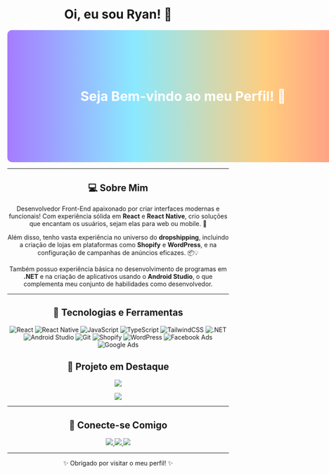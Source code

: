 <h1 align="center">Oi, eu sou Ryan! 👋</h1>

<p align="center">
  <span style="display: inline-block; width: 800px; height: 300px; background: linear-gradient(270deg, #ff7eb3, #ff758c, #ffcd7e, #8ae9ff, #a777ff); background-size: 150% 150%; animation: gradientAnimation 6s ease infinite; border-radius: 10px; text-align: center; line-height: 300px; color: white; font-size: 30px; font-weight: bold;">
    Seja Bem-vindo ao meu Perfil! 🎉
  </span>
</p>

---

<h2 align="center">💻 Sobre Mim</h2>

<p align="center">
  Desenvolvedor Front-End apaixonado por criar interfaces modernas e funcionais! Com experiência sólida em <strong>React</strong> e <strong>React Native</strong>, crio soluções que encantam os usuários, sejam elas para web ou mobile. 🚀
</p>

<p align="center">
  Além disso, tenho vasta experiência no universo do <strong>dropshipping</strong>, incluindo a criação de lojas em plataformas como <strong>Shopify</strong> e <strong>WordPress</strong>, e na configuração de campanhas de anúncios eficazes. 📦💡
</p>

<p align="center">
  Também possuo experiência básica no desenvolvimento de programas em <strong>.NET</strong> e na criação de aplicativos usando o <strong>Android Studio</strong>, o que complementa meu conjunto de habilidades como desenvolvedor.
</p>

---

<h2 align="center">🚀 Tecnologias e Ferramentas</h2>

<p align="center">
  <img src="https://img.shields.io/badge/React-61DAFB?style=for-the-badge&logo=react&logoColor=white" alt="React">
  <img src="https://img.shields.io/badge/React_Native-20232A?style=for-the-badge&logo=react&logoColor=61DAFB" alt="React Native">
  <img src="https://img.shields.io/badge/JavaScript-F7DF1E?style=for-the-badge&logo=javascript&logoColor=black" alt="JavaScript">
  <img src="https://img.shields.io/badge/TypeScript-3178C6?style=for-the-badge&logo=typescript&logoColor=white" alt="TypeScript">
  <img src="https://img.shields.io/badge/TailwindCSS-38B2AC?style=for-the-badge&logo=tailwindcss&logoColor=white" alt="TailwindCSS">
  <img src="https://img.shields.io/badge/.NET-512BD4?style=for-the-badge&logo=dotnet&logoColor=white" alt=".NET">
  <img src="https://img.shields.io/badge/Android_Studio-3DDC84?style=for-the-badge&logo=android-studio&logoColor=white" alt="Android Studio">
  <img src="https://img.shields.io/badge/Git-F05032?style=for-the-badge&logo=git&logoColor=white" alt="Git">
  <img src="https://img.shields.io/badge/Shopify-7AB55C?style=for-the-badge&logo=shopify&logoColor=white" alt="Shopify">
  <img src="https://img.shields.io/badge/WordPress-21759B?style=for-the-badge&logo=wordpress&logoColor=white" alt="WordPress">
  <img src="https://img.shields.io/badge/Facebook_Ads-4267B2?style=for-the-badge&logo=facebook&logoColor=white" alt="Facebook Ads">
  <img src="https://img.shields.io/badge/Google_Ads-4285F4?style=for-the-badge&logo=googleads&logoColor=white" alt="Google Ads">
</p>

<h2 align="center">📱 Projeto em Destaque</h2>

<p align="center">
  <a href="https://github.com/Hugov70/TrainingLog" target="_blank">
    <img src="https://img.shields.io/badge/-Training_Log-61DAFB?style=for-the-badge&logo=react&logoColor=black">
  </a>
</p>

<p align="center">
  <a href="https://traininglog.com.br" target="_blank">
    <img src="https://img.shields.io/badge/-traininglog.com.br-FF5733?style=for-the-badge&logo=internet-explorer&logoColor=white">
  </a>
</p>

---

<h2 align="center">🌟 Conecte-se Comigo</h2>

<p align="center">
  <a href="https://www.linkedin.com/in/ryan-nascimento-00682b187/" target="_blank">
    <img src="https://img.shields.io/badge/-LinkedIn-0077B5?style=for-the-badge&logo=linkedin&logoColor=white">
  </a>
  <a href="mailto:ryanrocha784@gmail.com" target="_blank">
    <img src="https://img.shields.io/badge/-Email-D14836?style=for-the-badge&logo=gmail&logoColor=white">
  </a>
  <a href="https://github.com/Tyjayyy" target="_blank">
    <img src="https://img.shields.io/badge/-GitHub-181717?style=for-the-badge&logo=github&logoColor=white">
  </a>
</p>

---

<p align="center">✨ Obrigado por visitar o meu perfil! ✨</p>

<style>
  @keyframes gradientAnimation {
    0% { background-position: 0% 50%; }
    50% { background-position: 100% 50%; }
    100% { background-position: 0% 50%; }
  }
</style>

